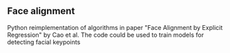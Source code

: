 ## Face alignment

Python reimplementation of algorithms in paper "Face Alignment by Explicit Regression" by Cao et al. The code could be used to train models for detecting facial keypoints